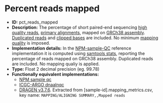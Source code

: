 # Percent reads mapped

- **ID:** pct_reads_mapped
- **Description:** The percentage of short paired-end sequencing [high quality reads](terminologies.md#high-quality-reads), [primary alignments](terminologies.md#primary-alignments), mapped on [GRCh38 assembly](terminologies.md#grch38-assembly). [Duplicated reads](terminologies.md#duplicated-reads) and [clipped bases](terminologies.md#clipped-bases) are included. No minimum [mapping quality](terminologies.md#mapping-quality) is imposed.
- **Implementation details:** In the [NPM-sample-QC](terminologies.md#npm-sample-qc) reference implementation it is computed using [samtools stats](terminologies.md#samtools-stats), reporting the percentage of reads mapped on GRCh38 assembly. Duplicated reads are included. No mapping qualiy is applied.
- **Type:** Float 2 decimal precision (eg. 99.78)
- **Functionally equivalent implementations:**
    - [NPM sample qc](References.md#npm-sample-qc)
    - [ICGC-ARGO dnaalnqc](References.md#icgc-argo)
    - [DRAGEN v3.7.6](References.md#dragen). Extracted from [sample-id].mapping_metrics.csv, key name: `MAPPING/ALIGNING SUMMARY,,Mapped reads`

